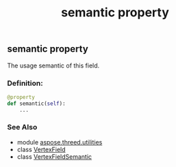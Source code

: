 ﻿---
title: semantic property
second_title: Aspose.3D for Python via .NET API References
description: 
type: docs
weight: 80
url: /python-net/aspose.threed.utilities/vertexfield/semantic/
is_root: false
---

## semantic property


The usage semantic of this field.
### Definition:
```python
@property
def semantic(self):
    ...
```

### See Also
* module [aspose.threed.utilities](../../)
* class [VertexField](/3d/python-net/aspose.threed.utilities/vertexfield)
* class [VertexFieldSemantic](/3d/python-net/aspose.threed.utilities/vertexfieldsemantic)
